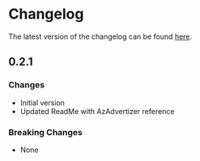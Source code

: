 # Changelog

The latest version of the changelog can be found [here](https://github.com/Azure/bicep-registry-modules/blob/main/avm/res/network/application-security-group/CHANGELOG.md).

## 0.2.1

### Changes

- Initial version
- Updated ReadMe with AzAdvertizer reference

### Breaking Changes

- None
